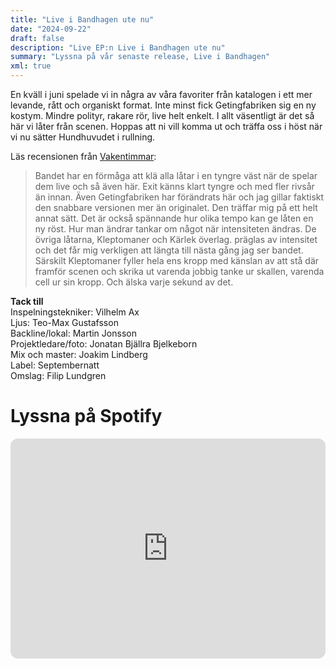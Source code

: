 ```yaml
---
title: "Live i Bandhagen ute nu"
date: "2024-09-22"
draft: false
description: "Live EP:n Live i Bandhagen ute nu"
summary: "Lyssna på vår senaste release, Live i Bandhagen"
xml: true
---
```


En kväll i juni spelade vi in några av våra favoriter från katalogen i ett mer levande, rått och organiskt format. Inte minst fick Getingfabriken sig en ny kostym. Mindre polityr, rakare rör, live helt enkelt. I allt väsentligt är det så här vi låter från scenen. Hoppas att ni vill komma ut och träffa oss i höst när vi nu sätter Hundhuvudet i rullning.

Läs recensionen från [Vakentimmar](http://www.vakentimmar.com/2024/09/division-7-live-i-bandhagen.html):

> Bandet har en förmåga att klä alla låtar i en tyngre väst när de spelar dem live och så även här. Exit känns klart tyngre och med fler rivsår än innan. Även Getingfabriken har förändrats här och jag gillar faktiskt den snabbare versionen mer än originalet. Den träffar mig på ett helt annat sätt. Det är också spännande hur olika tempo kan ge låten en ny röst. Hur man ändrar tankar om något när intensiteten ändras. De övriga låtarna, Kleptomaner och Kärlek överlag. präglas av intensitet och det får mig verkligen att längta till nästa gång jag ser bandet. Särskilt Kleptomaner fyller hela ens kropp med känslan av att stå där framför scenen och skrika ut varenda jobbig tanke ur skallen, varenda cell ur sin kropp. Och älska varje sekund av det.

**Tack till**  
Inspelningstekniker: Vilhelm Ax  
Ljus: Teo-Max Gustafsson  
Backline/lokal: Martin Jonsson  
Projektledare/foto: Jonatan Bjällra Bjelkeborn  
Mix och master: Joakim Lindberg  
Label: Septembernatt  
Omslag: Filip Lundgren  

# Lyssna på Spotify

<iframe style="border-radius:12px" src="https://open.spotify.com/embed/album/4EjyPwrWJ2ZAQQJqxUpjZy?utm_source=generator&theme=0" width="100%" height="352" frameBorder="0" allowfullscreen="" allow="autoplay; clipboard-write; encrypted-media; fullscreen; picture-in-picture" loading="lazy"></iframe>